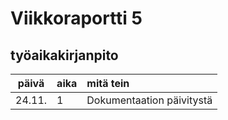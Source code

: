 # Viikkoraportti 5

## työaikakirjanpito
| päivä | aika | mitä tein  |
| :----:|:-----| :-----|
| 24.11. | 1   | Dokumentaation päivitystä |

